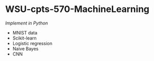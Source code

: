 # WSU-cpts-570-MachineLearning
*Implement in Python*
- MNIST data
- Scikit-learn
- Logistic regression
- Naive Bayes
- CNN
